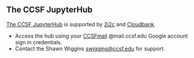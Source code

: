 ## The CCSF JupyterHub

[The CCSF JupyterHub](https://ccsf.cloudbank.2i2c.cloud/) is supported by [2i2c](https://2i2c.org/) and [Cloudbank](https://www.cloudbank.org/). 

- Access the hub using your [CCSFmail](https://www.ccsf.edu/about-ccsf/administration/finance-and-administration/information-technology-services/ccsfmail-faq-students) @mail.ccsf.edu Google account sign in credentials.
- Contact the Shawn Wiggins swiggins@ccsf.edu for support.
